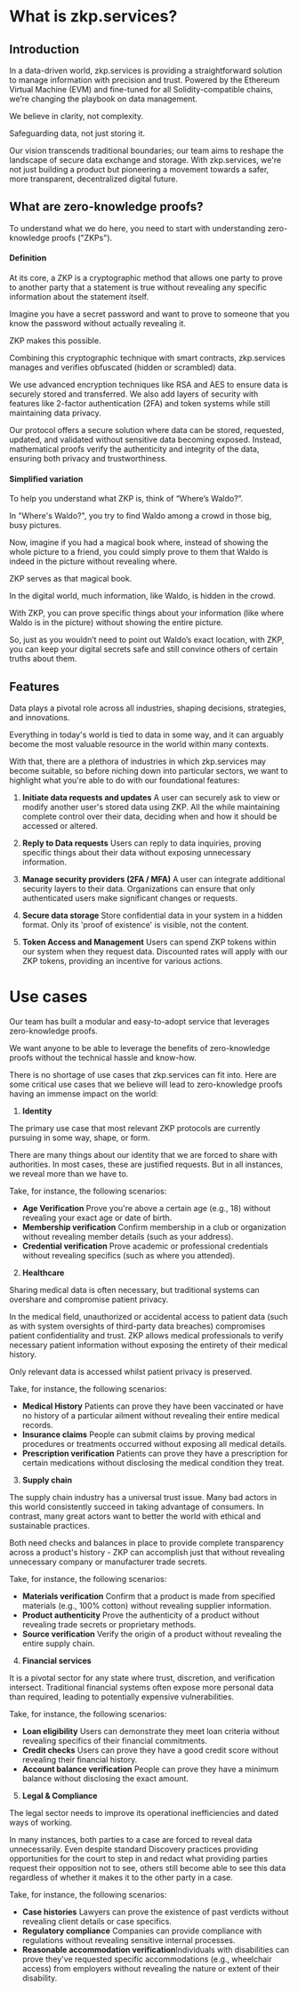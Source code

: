 # **What is zkp.services?**

## **Introduction**

In a data-driven world, zkp.services is providing a straightforward solution to manage information with precision and trust. Powered by the Ethereum Virtual Machine (EVM) and fine-tuned for all Solidity-compatible chains, we’re changing the playbook on data management.

We believe in clarity, not complexity.

Safeguarding data, not just storing it.

Our vision transcends traditional boundaries; our team aims to reshape the landscape of secure data exchange and storage. With zkp.services, we're not just building a product but pioneering a movement towards a safer, more transparent, decentralized digital future.



## **What are zero-knowledge proofs?**

To understand what we do here, you need to start with understanding zero-knowledge proofs ("ZKPs").

#### **Definition**

At its core, a ZKP is a cryptographic method that allows one party to prove to another party that a statement is true without revealing any specific information about the statement itself.

Imagine you have a secret password and want to prove to someone that you know the password without actually revealing it.

ZKP makes this possible.

Combining this cryptographic technique with smart contracts, zkp.services manages and verifies obfuscated (hidden or scrambled) data.

We use advanced encryption techniques like RSA and AES to ensure data is securely stored and transferred. We also add layers of security with features like 2-factor authentication (2FA) and token systems while still maintaining data privacy.

Our protocol offers a secure solution where data can be stored, requested, updated, and validated without sensitive data becoming exposed. Instead, mathematical proofs verify the authenticity and integrity of the data, ensuring both privacy and trustworthiness.


#### **Simplified variation**

To help you understand what ZKP is, think of “Where’s Waldo?”.

In "Where's Waldo?", you try to find Waldo among a crowd in those big, busy pictures.

Now, imagine if you had a magical book where, instead of showing the whole picture to a friend, you could simply prove to them that Waldo is indeed in the picture without revealing where.

ZKP serves as that magical book.

In the digital world, much information, like Waldo, is hidden in the crowd.

With ZKP, you can prove specific things about your information (like where Waldo is in the picture) without showing the entire picture.

So, just as you wouldn’t need to point out Waldo’s exact location, with ZKP, you can keep your digital secrets safe and still convince others of certain truths about them.



## **Features**

Data plays a pivotal role across all industries, shaping decisions, strategies, and innovations.

Everything in today's world is tied to data in some way, and it can arguably become the most valuable resource in the world within many contexts.

With that, there are a plethora of industries in which zkp.services may become suitable, so before niching down into particular sectors, we want to highlight what you're able to do with our foundational features:

1. **Initiate data requests and updates**
   A user can securely ask to view or modify another user's stored data using ZKP. All the while maintaining complete control over their data, deciding when and how it should be accessed or altered.

<!---->

2. **Reply to Data requests**
   Users can reply to data inquiries, proving specific things about their data without exposing unnecessary information.

<!---->

3. **Manage security providers (2FA / MFA)**
   A user can integrate additional security layers to their data. Organizations can ensure that only authenticated users make significant changes or requests.

<!---->

4. **Secure data storage**
   Store confidential data in your system in a hidden format. Only its 'proof of existence' is visible, not the content.

<!---->

5. **Token Access and Management**
   Users can spend ZKP tokens within our system when they request data. Discounted rates will apply with our ZKP tokens, providing an incentive for various actions.



# **Use cases**

Our team has built a modular and easy-to-adopt service that leverages zero-knowledge proofs.

We want anyone to be able to leverage the benefits of zero-knowledge proofs without the technical hassle and know-how.

There is no shortage of use cases that zkp.services can fit into. Here are some critical use cases that we believe will lead to zero-knowledge proofs having an immense impact on the world:

1. **Identity**

The primary use case that most relevant ZKP protocols are currently pursuing in some way, shape, or form.

There are many things about our identity that we are forced to share with authorities. In most cases, these are justified requests. But in all instances, we reveal more than we have to.

Take, for instance, the following scenarios:&#x20;

* **Age Verification**
  Prove you're above a certain age (e.g., 18) without revealing your exact age or date of birth.
* **Membership verification**
  Confirm membership in a club or organization without revealing member details (such as your address).
* **Credential verification**
  Prove academic or professional credentials without revealing specifics (such as where you attended).



2. **Healthcare**

Sharing medical data is often necessary, but traditional systems can overshare and compromise patient privacy.

In the medical field, unauthorized or accidental access to patient data (such as with system oversights of third-party data breaches) compromises patient confidentiality and trust. ZKP allows medical professionals to verify necessary patient information without exposing the entirety of their medical history.

Only relevant data is accessed whilst patient privacy is preserved.

Take, for instance, the following scenarios:

* **Medical History**
  Patients can prove they have been vaccinated or have no history of a particular ailment without revealing their entire medical records.
* **Insurance claims**
  People can submit claims by proving medical procedures or treatments occurred without exposing all medical details.
* **Prescription verification**
  Patients can prove they have a prescription for certain medications without disclosing the medical condition they treat.



3. **Supply chain**

The supply chain industry has a universal trust issue. Many bad actors in this world consistently succeed in taking advantage of consumers. In contrast, many great actors want to better the world with ethical and sustainable practices.

Both need checks and balances in place to provide complete transparency across a product's history - ZKP can accomplish just that without revealing unnecessary company or manufacturer trade secrets.

Take, for instance, the following scenarios:

* **Materials verification**
  Confirm that a product is made from specified materials (e.g., 100% cotton) without revealing supplier information.
* **Product authenticity**
  Prove the authenticity of a product without revealing trade secrets or proprietary methods.
* **Source verification**
  Verify the origin of a product without revealing the entire supply chain.



4. **Financial services**

It is a pivotal sector for any state where trust, discretion, and verification intersect. Traditional financial systems often expose more personal data than required, leading to potentially expensive vulnerabilities.

Take, for instance, the following scenarios:

* **Loan eligibility**
  Users can demonstrate they meet loan criteria without revealing specifics of their financial commitments.
* **Credit checks**
  Users can prove they have a good credit score without revealing their financial history.
* **Account balance verification**
  People can prove they have a minimum balance without disclosing the exact amount.



5. **Legal & Compliance**

The legal sector needs to improve its operational inefficiencies and dated ways of working.

In many instances, both parties to a case are forced to reveal data unnecessarily. Even despite standard Discovery practices providing opportunities for the court to step in and redact what providing parties request their opposition not to see, others still become able to see this data regardless of whether it makes it to the other party in a case.

Take, for instance, the following scenarios:

* **Case histories**
  Lawyers can prove the existence of past verdicts without revealing client details or case specifics.
* **Regulatory compliance**
  Companies can provide compliance with regulations without revealing sensitive internal processes.
* **Reasonable accommodation verification**Individuals with disabilities can prove they've requested specific accommodations (e.g., wheelchair access) from employers without revealing the nature or extent of their disability.

